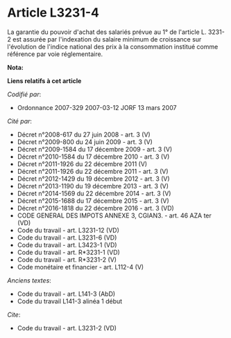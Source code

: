 # Article L3231-4

La garantie du pouvoir d'achat des salariés prévue au 1° de l'article L. 3231-2 est assurée par l'indexation du salaire
minimum de croissance sur l'évolution de l'indice national des prix à la consommation institué comme référence par voie
réglementaire.

**Nota:**



**Liens relatifs à cet article**

_Codifié par_:

  - Ordonnance 2007-329 2007-03-12 JORF 13 mars 2007

_Cité par_:

  - Décret n°2008-617 du 27 juin 2008 - art. 3 (V)
  - Décret n°2009-800 du 24 juin 2009 - art. 3 (V)
  - Décret n°2009-1584 du 17 décembre 2009 - art. 3 (V)
  - Décret n°2010-1584 du 17 décembre 2010 - art. 3 (V)
  - Décret n°2011-1926 du 22 décembre 2011 (V)
  - Décret n°2011-1926 du 22 décembre 2011 - art. 3 (V)
  - Décret n°2012-1429 du 19 décembre 2012 - art. 3 (V)
  - Décret n°2013-1190 du 19 décembre 2013 - art. 3 (V)
  - Décret n°2014-1569 du 22 décembre 2014 - art. 3 (V)
  - Décret n°2015-1688 du 17 décembre 2015 - art. 3 (V)
  - Décret n°2016-1818 du 22 décembre 2016 - art. 3 (VD)
  - CODE GENERAL DES IMPOTS ANNEXE 3, CGIAN3. - art. 46 AZA ter (VD)
  - Code du travail - art. L3231-12 (VD)
  - Code du travail - art. L3231-6 (VD)
  - Code du travail - art. L3423-1 (VD)
  - Code du travail - art. R*3231-1 (VD)
  - Code du travail - art. R*3231-2 (V)
  - Code monétaire et financier - art. L112-4 (V)

_Anciens textes_:

  - Code du travail - art. L141-3 (AbD)
  - Code du travail L141-3 alinéa 1 début

_Cite_:

  - Code du travail - art. L3231-2 (VD)
